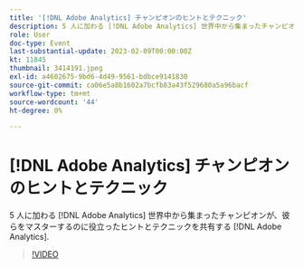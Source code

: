 ```yaml
---
title: '[!DNL Adobe Analytics] チャンピオンのヒントとテクニック'
description: 5 人に加わる [!DNL Adobe Analytics] 世界中から集まったチャンピオンが、彼らをマスターするのに役立ったヒントとテクニックを共有する [!DNL Adobe Analytics].
role: User
doc-type: Event
last-substantial-update: 2023-02-09T00:00:00Z
kt: 11845
thumbnail: 3414191.jpeg
exl-id: a4602675-9bd6-4d49-9561-bdbce9141830
source-git-commit: ca06e5a8b1602a7bcfb83a43f529680a5a96bacf
workflow-type: tm+mt
source-wordcount: '44'
ht-degree: 0%

---
```


# [!DNL Adobe Analytics] チャンピオンのヒントとテクニック

5 人に加わる [!DNL Adobe Analytics] 世界中から集まったチャンピオンが、彼らをマスターするのに役立ったヒントとテクニックを共有する [!DNL Adobe Analytics].

>[!VIDEO](https://video.tv.adobe.com/v/3414191/?quality=12&learn=on)
